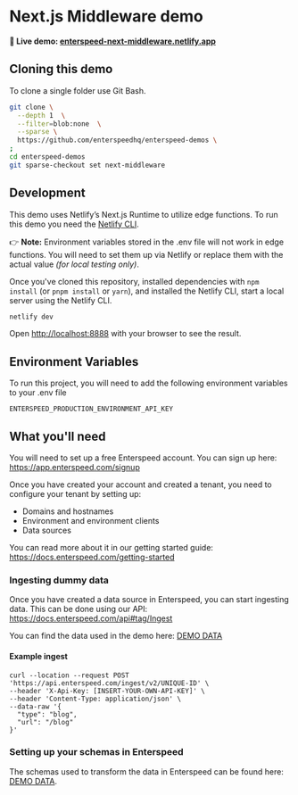 # Next.js Middleware demo

**🔗 Live demo: [enterspeed-next-middleware.netlify.app](enterspeed-next-middleware.netlify.app)**

## Cloning this demo

To clone a single folder use Git Bash.

```bash
git clone \
  --depth 1  \
  --filter=blob:none  \
  --sparse \
  https://github.com/enterspeedhq/enterspeed-demos \
;
cd enterspeed-demos
git sparse-checkout set next-middleware
```

## Development

This demo uses Netlify’s Next.js Runtime to utilize edge functions. To run this demo you need the [Netlify CLI](https://www.npmjs.com/package/netlify-cli).

👉 **Note:** Environment variables stored in the .env file will not work in edge functions. You will need to set them up via Netlify or replace them with the actual value _(for local testing only)_.

Once you've cloned this repository, installed dependencies with `npm install` (or `pnpm install` or `yarn`), and installed the Netlify CLI, start a local server using the Netlify CLI.

```bash
netlify dev
```

Open [http://localhost:8888](http://localhost:8888) with your browser to see the result.

## Environment Variables

To run this project, you will need to add the following environment variables to your .env file

`ENTERSPEED_PRODUCTION_ENVIRONMENT_API_KEY`

## What you'll need

You will need to set up a free Enterspeed account. You can sign up here: https://app.enterspeed.com/signup

Once you have created your account and created a tenant, you need to configure your tenant by setting up:

- Domains and hostnames
- Environment and environment clients
- Data sources

You can read more about it in our getting started guide: https://docs.enterspeed.com/getting-started

### Ingesting dummy data

Once you have created a data source in Enterspeed, you can start ingesting data. This can be done using our API: https://docs.enterspeed.com/api#tag/Ingest

You can find the data used in the demo here: [DEMO DATA](./DEMO-DATA/)

#### Example ingest

```curl
curl --location --request POST 'https://api.enterspeed.com/ingest/v2/UNIQUE-ID' \
--header 'X-Api-Key: [INSERT-YOUR-OWN-API-KEY]' \
--header 'Content-Type: application/json' \
--data-raw '{
  "type": "blog",
  "url": "/blog"
}'
```

### Setting up your schemas in Enterspeed

The schemas used to transform the data in Enterspeed can be found here: [DEMO DATA](./DEMO-DATA/).
